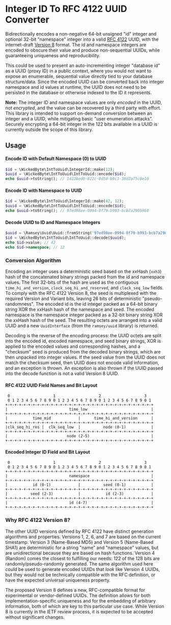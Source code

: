 # Integer ID To RFC 4122 UUID Converter

Bidirectionally encodes a non-negative 64-bit unsigned "id" integer and optional
32-bit "namespace" integer into a valid
[RFC 4122](https://www.rfc-editor.org/rfc/rfc4122) UUID, with the internet-draft
[Version 8](https://datatracker.ietf.org/doc/html/draft-ietf-uuidrev-rfc4122bis-00#section-5.8)
format. The id and namespace integers are encoded to obscure their value and
produce non-sequential UUIDs, while guaranteeing uniqueness and reproducibility.

This could be used to present an auto-incrementing integer "database id" as a
UUID (proxy ID) in a public context, where you would not want to expose an
enumerable, sequential value directly tied to your database structure/data.
Since the encoded UUID can be converted back into integer namespace and id
values at runtime, the UUID does not need to be persisted in the database or
otherwise indexed to the ID it represents.

**Note:** The integer ID and namespace values are only _encoded_ in the UUID,
not _encrypted_, and the value can be recovered by a third party with effort.
This library is intended to support on-demand conversion between an integer and
a UUID, while mitigating basic "user enumeration attacks". Securely encrypting
a 64-bit integer in the 122 bits available in a UUID is currently outside the
scope of this library.

## Usage

#### Encode ID with Default Namespace (0) to UUID

```php
$id = \WickedByte\IntToUuid\IntegerId::make(12);
$uuid = \WickedByte\IntToUuid\IntToUuid::encode($id);
echo $uuid->toString(); // 14228ed0-822c-8d5d-b9c3-30d2a75c0e10
```

#### Encode ID with Namespace to UUID

```php
$id = \WickedByte\IntToUuid\IntegerId::make(42, 12);
$uuid = \WickedByte\IntToUuid\IntToUuid::encode($id);
echo $uuid->toString(); // 97ed98ee-0994-8f79-b993-bcb7a2905968
```

#### Decode UUID to ID and Namespace Integers

```php
$uuid = \Ramsey\Uuid\Uuid::fromString('97ed98ee-0994-8f79-b993-bcb7a2905968');
$id = \WickedByte\IntToUuid\IntToUuid::decode($uuid);
echo $id->value; // 42
echo $id->namespace; // 12
```

### Conversion Algorithm

Encoding an integer uses a deterministic seed based on the xxHash (`xxh3`) hash
of the concatenated binary strings packed from the id and namespace values. The
first 32-bits of the hash are used as the contiguous `time_hi_and_version`,
`clock_seq_hi_and_reserved`, and `clock_seq_low` fields. To comply with the RFC
4122 Version 8, the seed is multiplexed with the required Version and Variant
bits, leaving 26 bits of deterministic "pseudo-randomness". The encoded id is
the id integer packed as a 64-bit binary string XOR the xxHash hash of the
namespace and seed. The encoded namespace is the namespace integer packed as a
32-bit binary string XOR the xxHash hash of the seed. The resulting octets are
arranged into a valid UUID and a new `UuidInterface` (from the `ramsey/uuid`
library) is returned.

Decoding is the reverse of the encoding process: the UUID octets are split into
the encoded id, encoded namespace, and seed binary strings, XOR is applied to
the encoded values and corresponding hashes, and a "checksum" seed is produced
from the decoded binary strings, which are then unpacked into integer values.
If the seed value from the UUID does not match the checksum seed, then UUID does
not encode valid information, and an exception is thrown. An exception is also
thrown if the UUID passed into the decode function is not a valid Version 8
UUID.

#### RFC 4122 UUID Field Names and Bit Layout

```
 0                   1                   2                   3
 0 1 2 3 4 5 6 7 8 9 0 1 2 3 4 5 6 7 8 9 0 1 2 3 4 5 6 7 8 9 0 1
+-+-+-+-+-+-+-+-+-+-+-+-+-+-+-+-+-+-+-+-+-+-+-+-+-+-+-+-+-+-+-+-+
|                           time_low                            |
+-+-+-+-+-+-+-+-+-+-+-+-+-+-+-+-+-+-+-+-+-+-+-+-+-+-+-+-+-+-+-+-+
|           time_mid            |      time_hi_and_version      |
+-+-+-+-+-+-+-+-+-+-+-+-+-+-+-+-+-+-+-+-+-+-+-+-+-+-+-+-+-+-+-+-+
|clk_seq_hi_res |  clk_seq_low  |          node (0-1)           |
+-+-+-+-+-+-+-+-+-+-+-+-+-+-+-+-+-+-+-+-+-+-+-+-+-+-+-+-+-+-+-+-+
|                          node (2-5)                           |
+-+-+-+-+-+-+-+-+-+-+-+-+-+-+-+-+-+-+-+-+-+-+-+-+-+-+-+-+-+-+-+-+
```

#### Encoded Integer ID Field and Bit Layout

```
 0                   1                   2                   3
 0 1 2 3 4 5 6 7 8 9 0 1 2 3 4 5 6 7 8 9 0 1 2 3 4 5 6 7 8 9 0 1
+-+-+-+-+-+-+-+-+-+-+-+-+-+-+-+-+-+-+-+-+-+-+-+-+-+-+-+-+-+-+-+-+
|                           namespace                           |
+-+-+-+-+-+-+-+-+-+-+-+-+-+-+-+-+-+-+-+-+-+-+-+-+-+-+-+-+-+-+-+-+
|           id (0-1)            |          seed (0-1)           |
+-+-+-+-+-+-+-+-+-+-+-+-+-+-+-+-+-+-+-+-+-+-+-+-+-+-+-+-+-+-+-+-+
|          seed (2-3)           |           id (2-3)            |
+-+-+-+-+-+-+-+-+-+-+-+-+-+-+-+-+-+-+-+-+-+-+-+-+-+-+-+-+-+-+-+-+
|                           id (4-7)                            |
+-+-+-+-+-+-+-+-+-+-+-+-+-+-+-+-+-+-+-+-+-+-+-+-+-+-+-+-+-+-+-+-+
```

### Why RFC 4122 Version 8?

The other UUID versions defined by RFC 4122 have distinct generation algorithms
and properties. Versions 1, 2, 6, and 7 are based on the current timestamp.
Version 3 (Name-Based MD5) and Version 5 (Name-Based SHA1) are deterministic
for a string "name" and "namespace" values, but are unidirectional
because they are based on hash functions. Version 4 (Random) comes the closest
to fulfilling our needs: 122 of the 128 bits are randomly/pseudo-randomly
generated. The same algorithm used here _could_ be used to generate encoded
UUIDs that _look_ like Version 4 UUIDs, but they would not be technically
compatible with the RFC definition, or have the expected universal uniqueness
property.

The proposed Version 8 defines a new, RFC-compatible format for experimental or
vendor-defined UUIDs. The definition allows for both implementation-specific
uniqueness and for the embedding of arbitrary information, both of which are key
to this particular use case. While Version 8 is currently in the IETF review
process, it is expected to be accepted without significant changes.
